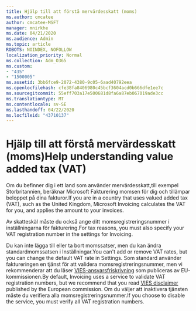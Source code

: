 ```yaml
---
title: Hjälp till att förstå mervärdesskatt (moms)
ms.author: cmcatee
author: cmcatee-MSFT
manager: mnirkhe
ms.date: 04/21/2020
ms.audience: Admin
ms.topic: article
ROBOTS: NOINDEX, NOFOLLOW
localization_priority: Normal
ms.collection: Adm_O365
ms.custom:
- "435"
- "1500005"
ms.assetid: 3bb6fce9-2072-4380-9c05-6aad40792eea
ms.openlocfilehash: cfe38fa8406980c45bcf3604acd0b666dfe1ee7c
ms.sourcegitcommit: 55eff703a17e500681d8fa6a87eb067019ade3cc
ms.translationtype: MT
ms.contentlocale: sv-SE
ms.lasthandoff: 04/22/2020
ms.locfileid: "43710137"
---
```

# <a name="help-understanding-value-added-tax-vat"></a><span data-ttu-id="ffbb1-102">Hjälp till att förstå mervärdesskatt (moms)</span><span class="sxs-lookup"><span data-stu-id="ffbb1-102">Help understanding value added tax (VAT)</span></span>

<span data-ttu-id="ffbb1-103">Om du befinner dig i ett land som använder mervärdesskatt,till exempel Storbritannien, beräknar Microsoft Fakturering momsen för dig och tillämpar beloppet på dina fakturor.</span><span class="sxs-lookup"><span data-stu-id="ffbb1-103">If you are in a country that uses valued added tax (VAT), such as the United Kingdom, Microsoft Invoicing calculates the VAT for you, and applies the amount to your invoices.</span></span>
  
<span data-ttu-id="ffbb1-104">Av skatteskäl måste du också ange ditt momsregistreringsnummer i inställningarna för fakturering.</span><span class="sxs-lookup"><span data-stu-id="ffbb1-104">For tax reasons, you must also specify your VAT registration number in the settings for Invoicing.</span></span>
  
<span data-ttu-id="ffbb1-105">Du kan inte lägga till eller ta bort momssatser, men du kan ändra standardmomssatsen i Inställningar.</span><span class="sxs-lookup"><span data-stu-id="ffbb1-105">You can't add or remove VAT rates, but you can change the default VAT rate in Settings.</span></span> <span data-ttu-id="ffbb1-106">Som standard använder faktureringen en tjänst för att validera momsregistreringsnummer, men vi rekommenderar att du läser [VIES-ansvarsfriskrivning](https://go.microsoft.com/fwlink/?LinkID=841741) som publiceras av EU-kommissionen.</span><span class="sxs-lookup"><span data-stu-id="ffbb1-106">By default, Invoicing uses a service to validate VAT registration numbers, but we recommend that you read [VIES disclaimer](https://go.microsoft.com/fwlink/?LinkID=841741) published by the European commission.</span></span> <span data-ttu-id="ffbb1-107">Om du väljer att inaktivera tjänsten måste du verifiera alla momsregistreringsnummer.</span><span class="sxs-lookup"><span data-stu-id="ffbb1-107">If you choose to disable the service, you must verify all VAT registration numbers.</span></span>